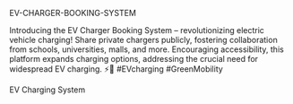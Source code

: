 EV-CHARGER-BOOKING-SYSTEM

Introducing the EV Charger Booking System – revolutionizing electric vehicle charging! Share private chargers publicly, fostering collaboration from schools, universities, malls, and more. Encouraging accessibility, this platform expands charging options, addressing the crucial need for widespread EV charging. ⚡🔌 #EVcharging #GreenMobility

EV Charging System
